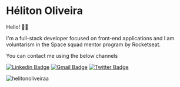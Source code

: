 # **Héliton Oliveira** 




Hello! 👋🏾

I'm a full-stack developer focused on front-end applications and I am voluntarism in the Space squad mentor program by Rocketseat.<br /> 

You can contact me using the below channels

[![Linkedin Badge](https://img.shields.io/badge/-Linkedin-141321?style=flat-square&logo=Linkedin&logoColor=white&link=https://www.linkedin.com/in/helitonoliveira)](https://www.linkedin.com/in/helitonoliveira/)
[![Gmail Badge](https://img.shields.io/badge/-Gmail-141321?style=flat-square&logo=Gmail&logoColor=white&link=mailto:heliton.oliveira88@gmail.com)](mailto:heliton.oliveira88@gmail.com)
[![Twitter Badge](https://img.shields.io/badge/-Twitter-141321?style=flat-square&labelColor=141321&logo=twitter&logoColor=white&link=https://twitter.com/hoss_dev)](https://twitter.com/helitonoliveir) 

 
<!-- ![HTML Badge](https://img.shields.io/badge/-HTML-orange)
![CSS Badge](https://img.shields.io/badge/-CSS-blue)
![JavaScript Badge](https://img.shields.io/badge/-JavaScript-yellow)
![ReactJS Badge](https://img.shields.io/badge/-ReactJS-blue)
![React Native Badge](https://img.shields.io/badge/-React%20Native-purple)
![NodeJS Badge](https://img.shields.io/badge/-Node.js-green) 
![Redux Badge](https://img.shields.io/badge/-Redux-purple)
![TypeScript Badge](https://img.shields.io/badge/-TypeScript-blue) -->

<p> <img src="https://github-readme-stats.vercel.app/api?username=helitonoliveiraa&show_icons=true&theme=radical" alt="helitonoliveiraa" /> </p>


<!--
**heliton1988/heliton1988** is a ✨ _special_ ✨ repository because its `README.md` (this file) appears on your GitHub profile.

Here are some ideas to get you started:

- 🔭 I’m currently working on ...
- 🌱 I’m currently learning ...
- 👯 I’m looking to collaborate on ...
- 🤔 I’m looking for help with ...
- 💬 Ask me about ...
- 📫 How to reach me: ...
- 😄 Pronouns: ...
- ⚡ Fun fact: ...
-->

